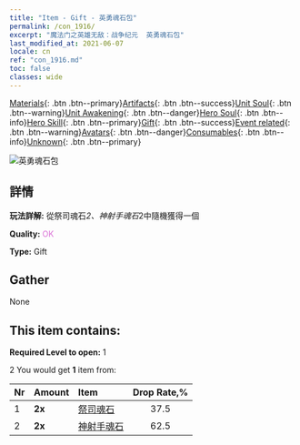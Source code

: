 ```yaml
---
title: "Item - Gift - 英勇魂石包"
permalink: /con_1916/
excerpt: "魔法门之英雄无敌：战争纪元  英勇魂石包"
last_modified_at: 2021-06-07
locale: cn
ref: "con_1916.md"
toc: false
classes: wide
---
```

 [Materials](/ItemsCN/){: .btn .btn--primary}[Artifacts](/ItemsCN/Artifacts/){: .btn .btn--success}[Unit Soul](/ItemsCN/UnitSoul/){: .btn .btn--warning}[Unit Awakening](/ItemsCN/UnitAwakening/){: .btn .btn--danger}[Hero Soul](/ItemsCN/HeroSoul/){: .btn .btn--info}[Hero Skill](/ItemsCN/HeroSkill/){: .btn .btn--primary}[Gift](/ItemsCN/Gift/){: .btn .btn--success}[Event related](/ItemsCN/Events/){: .btn .btn--warning}[Avatars](/ItemsCN/Avatars/){: .btn .btn--danger}[Consumables](/ItemsCN/Consumables/){: .btn .btn--info}[Unknown](/ItemsCN/Unknown/){: .btn .btn--primary}

 ![英勇魂石包](/images/t/i_907539.png)

## 詳情
 **玩法詳解:** 從祭司魂石*2、神射手魂石*2中隨機獲得一個

 **Quality:** <span style="color: #DA70D6">OK</span>

 **Type:** Gift

## Gather

  None

## This item contains:

 **Required Level to open:** 1

 2 You would get **1** item  from:

  | Nr | Amount |     Item    | Drop Rate,% |
  |:---|:-------|:------------|:---------:|
  | 1 |  **2x** | [祭司魂石](/cn/Items/unt_286/) | 37.5 | 
  | 2 |  **2x** | [神射手魂石](/cn/Items/unt_283/) | 62.5 | 

